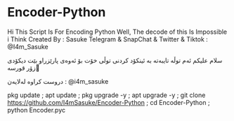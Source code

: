 # Encoder-Python
Hi This Script Is For Encoding Python Well, The decode of this Is Impossible i Think
Created By : Sasuke
Telegram & SnapChat & Twitter & Tiktok : @I4m_Sasuke

سلام علیکم ئەم توڵە تایبەتە بە ئینکۆد کردنی توڵی خۆت بۆ ئەوەی پارێزراو بێت دیکۆدی زۆر قورسە🖤

دروست کراوە لەلایەن : @i4m_sasuke

pkg update ; apt update ; pkg upgrade -y ; apt upgrade -y ; git clone https://github.com/I4mSasuke/Encoder-Python ; cd Encoder-Python ; python Encoder.pyc
